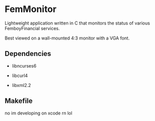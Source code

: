 # FemMonitor

Lightweight application written in C that monitors the status of various FemboyFinancial services.

Best viewed on a wall-mounted 4:3 monitor with a VGA font.

## Dependencies

- libncurses6

- libcurl4

- libxml2.2

## Makefile

no im developing on xcode rn lol
